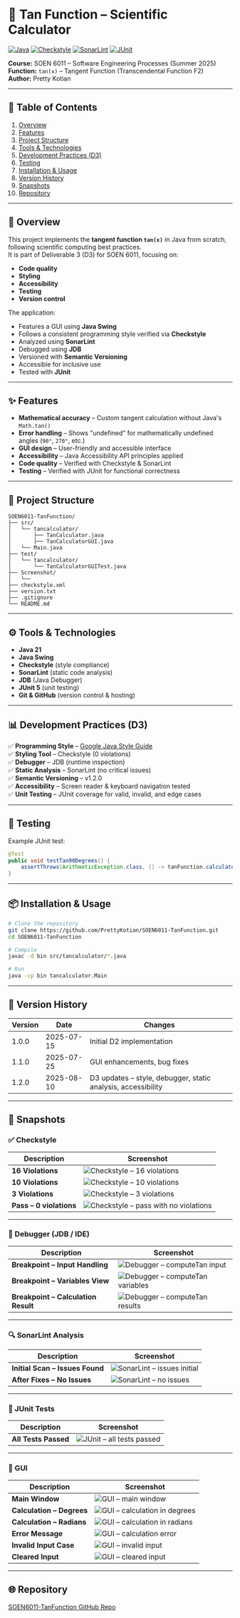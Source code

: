 # 📐 Tan Function – Scientific Calculator

[![Java](https://img.shields.io/badge/Java-21-blue)](https://www.oracle.com/java/)
[![Checkstyle](https://img.shields.io/badge/Style-Checkstyle-green)](https://checkstyle.sourceforge.io/)
[![SonarLint](https://img.shields.io/badge/Analysis-SonarLint-orange)](https://www.sonarlint.org/)
[![JUnit](https://img.shields.io/badge/Tests-JUnit5-brightgreen)](https://junit.org/junit5/)

**Course:** SOEN 6011 – Software Engineering Processes (Summer 2025)  
**Function:** `tan(x)` – Tangent Function (Transcendental Function F2)  
**Author:** Pretty Kotian

---

## 📜 Table of Contents
1. [Overview](#-overview)
2. [Features](#-features)
3. [Project Structure](#-project-structure)
4. [Tools & Technologies](#-tools--technologies)
5. [Development Practices (D3)](#-development-practices-d3)
6. [Testing](#-testing)
7. [Installation & Usage](#-installation--usage)
8. [Version History](#-version-history)
9. [Snapshots](#-snapshots)
10. [Repository](#-repository)

---

## 📖 Overview
This project implements the **tangent function `tan(x)`** in Java from scratch, following scientific computing best practices.  
It is part of Deliverable 3 (D3) for SOEN 6011, focusing on:
- **Code quality**
- **Styling**
- **Accessibility**
- **Testing**
- **Version control**

The application:
- Features a GUI using **Java Swing**
- Follows a consistent programming style verified via **Checkstyle**
- Analyzed using **SonarLint**
- Debugged using **JDB**
- Versioned with **Semantic Versioning**
- Accessible for inclusive use
- Tested with **JUnit**

---

## ✨ Features
- **Mathematical accuracy** – Custom tangent calculation without Java's `Math.tan()`
- **Error handling** – Shows "undefined" for mathematically undefined angles (`90°`, `270°`, etc.)
- **GUI design** – User-friendly and accessible interface
- **Accessibility** – Java Accessibility API principles applied
- **Code quality** – Verified with Checkstyle & SonarLint
- **Testing** – Verified with JUnit for functional correctness

---

## 📂 Project Structure
```
SOEN6011-TanFunction/
├── src/
│   └── tancalculator/
│       ├── TanCalculator.java
│       ├── TanCalculatorGUI.java
│   └── Main.java
├── test/
│   └── tancalculator/
│       └── TanCalculatorGUITest.java
├── Screenshot/
│   └── 
├── checkstyle.xml
├── version.txt
├── .gitignore
└── README.md
```

---

## ⚙️ Tools & Technologies
- **Java 21**
- **Java Swing**
- **Checkstyle** (style compliance)
- **SonarLint** (static code analysis)
- **JDB** (Java Debugger)
- **JUnit 5** (unit testing)
- **Git & GitHub** (version control & hosting)

---

## 📊 Development Practices (D3)
✅ **Programming Style** – [Google Java Style Guide](https://google.github.io/styleguide/javaguide.html)  
✅ **Styling Tool** – Checkstyle (0 violations)  
✅ **Debugger** – JDB (runtime inspection)  
✅ **Static Analysis** – SonarLint (no critical issues)  
✅ **Semantic Versioning** – v1.2.0  
✅ **Accessibility** – Screen reader & keyboard navigation tested  
✅ **Unit Testing** – JUnit coverage for valid, invalid, and edge cases

---

## 🧪 Testing
Example JUnit test:
```java
@Test
public void testTan90Degrees() {
    assertThrows(ArithmeticException.class, () -> tanFunction.calculate(90));
}
```

---

## 📦 Installation & Usage
```bash
# Clone the repository
git clone https://github.com/PrettyKotian/SOEN6011-TanFunction.git
cd SOEN6011-TanFunction

# Compile
javac -d bin src/tancalculator/*.java

# Run
java -cp bin tancalculator.Main
```

---
## 📜 Version History
| Version | Date       | Changes                                                      |
| ------- | ---------- | ------------------------------------------------------------ |
| 1.0.0   | 2025-07-15 | Initial D2 implementation                                    |
| 1.1.0   | 2025-07-25 | GUI enhancements, bug fixes                                  |
| 1.2.0   | 2025-08-10 | D3 updates – style, debugger, static analysis, accessibility |

---
## 📸 Snapshots

### ✅ Checkstyle
| Description | Screenshot |
|-------------|------------|
| **16 Violations** | ![Checkstyle – 16 violations](screenshot/checkstyle-violations-16.jpeg) |
| **10 Violations** | ![Checkstyle – 10 violations](screenshot/checkstyle-violations-10.jpeg) |
| **3 Violations** | ![Checkstyle – 3 violations](screenshot/checkstyle-violations-3.jpeg) |
| **Pass – 0 violations** | ![Checkstyle – pass with no violations](screenshot/checkstyle-pass.jpeg) |

---

### 🐞 Debugger (JDB / IDE)
| Description | Screenshot |
|-------------|------------|
| **Breakpoint – Input Handling** | ![Debugger – computeTan input](screenshot/debugger-computeTan-input.jpeg) |
| **Breakpoint – Variables View** | ![Debugger – computeTan variables](screenshot/debugger-computeTan-variables.jpeg) |
| **Breakpoint – Calculation Result** | ![Debugger – computeTan results](screenshot/debugger-computeTan-results.jpeg) |

---

### 🔍 SonarLint Analysis
| Description | Screenshot |
|-------------|------------|
| **Initial Scan – Issues Found** | ![SonarLint – issues initial](screenshot/sonarlint-issues-initial.jpeg) |
| **After Fixes – No Issues** | ![SonarLint – no issues](screenshot/sonarlint-no-issues.jpeg) |

---

### 🧪 JUnit Tests
| Description | Screenshot |
|-------------|------------|
| **All Tests Passed** | ![JUnit – all tests passed](screenshot/junit-test-run-results.jpeg) |

---

### 🎨 GUI
| Description | Screenshot |
|-------------|------------|
| **Main Window** | ![GUI – main window](screenshot/gui-main-window.jpeg) |
| **Calculation – Degrees** | ![GUI – calculation in degrees](screenshot/gui-example-calculation-degree.jpeg) |
| **Calculation – Radians** | ![GUI – calculation in radians](screenshot/gui-example-calculation-radians.jpeg) |
| **Error Message** | ![GUI – calculation error](screenshot/gui-example-calculation-error.jpeg) |
| **Invalid Input Case** | ![GUI – invalid input](screenshot/gui-example-invalid-input.jpeg) |
| **Cleared Input** | ![GUI – cleared input](screenshot/gui-example-input-cleared.jpeg) |

---

## 🌐 Repository

[SOEN6011-TanFunction GitHub Repo](https://github.com/PrettyKotian/SOEN6011-TanFunction)
